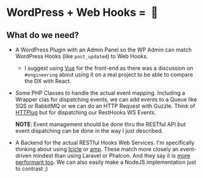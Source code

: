 # WordPress + Web Hooks =  🎉
## What do we need?

- A WordPress Plugin with an Admin Panel so the WP Admin can match WordPress Hooks (like `post_updated`) to Web Hooks.
  - I suggest using [Vue](https://vuejs.org/v2/guide/) for the front-end as there was a discussion on `#engineering` about using it on a real project to be able to compare the DX with React.

- Some PHP Classes to handle the actual event mapping. Including a Wrapper clas for dispatching events, we can add events to a Queue like SQS or RabbitMQ or we can do an HTTP Request with Guzzle. Think of [HTTPlug](https://github.com/php-http/httplug) but for dispatching our RestHooks WS Events. 
 
  **NOTE**: Event management should be done thru the RESTful API *but* event dispatching can be done in the way I just described.
 
 - A Backend for the actual RESTful Hooks Web Services. I'm specifically thinking about using [Icicle](https://icicle.io) or [amp](https://github.com/amphp). These match more closely an event-driven mindest than using Laravel or Phalcon. And they say it is [more performant too](http://kraken-php.com/#sec-performance). We can also easily make a NodeJS implementation just to contrast ;)
